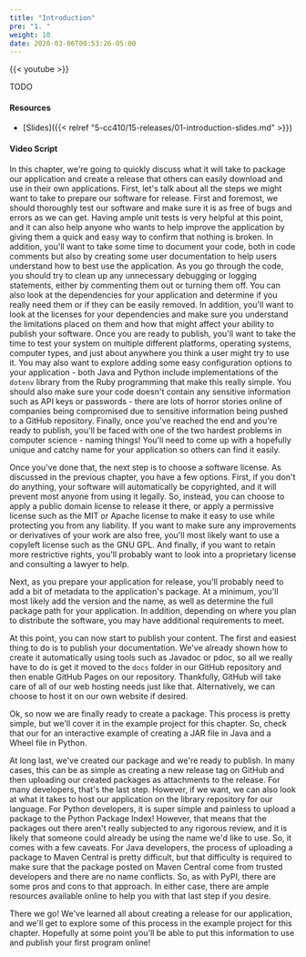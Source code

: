 ```yaml
---
title: "Introduction"
pre: "1. "
weight: 10
date: 2020-03-06T00:53:26-05:00
---
```


{{< youtube >}}

TODO

#### Resources

* [Slides]({{< relref "5-cc410/15-releases/01-introduction-slides.md" >}})

#### Video Script

In this chapter, we're going to quickly discuss what it will take to package our application and create a release that others can easily download and use in their own applications. First, let's talk about all the steps we might want to take to prepare our software for release. First and foremost, we should thoroughly test our software and make sure it is as free of bugs and errors as we can get. Having ample unit tests is very helpful at this point, and it can also help anyone who wants to help improve the application by giving them a quick and easy way to confirm that nothing is broken. In addition, you'll want to take some time to document your code, both in code comments but also by creating some user documentation to help users understand how to best use the application. As you go through the code, you should try to clean up any unnecessary debugging or logging statements, either by commenting them out or turning them off. You can also look at the dependencies for your application and determine if you really need them or if they can be easily removed. In addition, you'll want to look at the licenses for your dependencies and make sure you understand the limitations placed on them and how that might affect your ability to publish your software. Once you are ready to publish, you'll want to take the time to test your system on multiple different platforms, operating systems, computer types, and just about anywhere you think a user might try to use it. You may also want to explore adding some easy configuration options to your application - both Java and Python include implementations of the `dotenv` library from the Ruby programming that make this really simple. You should also make sure your code doesn't contain any sensitive information such as API keys or passwords - there are lots of horror stories online of companies being compromised due to sensitive information being pushed to a GitHub repository. Finally, once you've reached the end and you're ready to publish, you'll be faced with one of the two hardest problems in computer science - naming things! You'll need to come up with a hopefully unique and catchy name for your application so others can find it easily.

Once you've done that, the next step is to choose a software license. As discussed in the previous chapter, you have a few options. First, if you don't do anything, your software will automatically be copyrighted, and it will prevent most anyone from using it legally. So, instead, you can choose to apply a public domain license to release it there, or apply a permissive license such as the MIT or Apache license to make it easy to use while protecting you from any liability. If you want to make sure any improvements or derivatives of your work are also free, you'll most likely want to use a copyleft license such as the GNU GPL. And finally, if you want to retain more restrictive rights, you'll probably want to look into a proprietary license and consulting a lawyer to help.

Next, as you prepare your application for release, you'll probably need to add a bit of metadata to the application's package. At a minimum, you'll most likely add the version and the name, as well as determine the full package path for your application. In addition, depending on where you plan to distribute the software, you may have additional requirements to meet.

At this point, you can now start to publish your content. The first and easiest thing to do is to publish your documentation. We've already shown how to create it automatically using tools such as Javadoc or pdoc, so all we really have to do is get it moved to the `docs` folder in our GitHub repository and then enable GitHub Pages on our repository. Thankfully, GitHub will take care of all of our web hosting needs just like that. Alternatively, we can choose to host it on our own website if desired.

Ok, so now we are finally ready to create a package. This process is pretty simple, but we'll cover it in the example project for this chapter. So, check that our for an interactive example of creating a JAR file in Java and a Wheel file in Python.

At long last, we've created our package and we're ready to publish. In many cases, this can be as simple as creating a new release tag on GitHub and then uploading our created packages as attachments to the release. For many developers, that's the last step. However, if we want, we can also look at what it takes to host our application on the library repository for our language. For Python developers, it is super simple and painless to upload a package to the Python Package Index! However, that means that the packages out there aren't really subjected to any rigorous review, and it is likely that someone could already be using the name we'd like to use. So, it comes with a few caveats. For Java developers, the process of uploading a package to Maven Central is pretty difficult, but that difficulty is required to make sure that the package posted on Maven Central come from trusted developers and there are no name conflicts. So, as with PyPI, there are some pros and cons to that approach. In either case, there are ample resources available online to help you with that last step if you desire.

There we go! We've learned all about creating a release for our application, and we'll get to explore some of this process in the example project for this chapter. Hopefully at some point you'll be able to put this information to use and publish your first program online!
